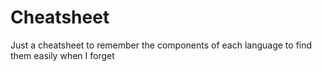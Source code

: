 # Cheatsheet
Just a cheatsheet to remember the components of each language to find them easily when I forget
